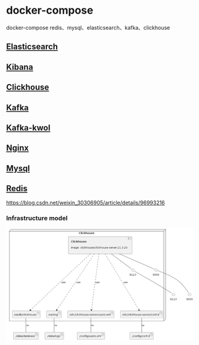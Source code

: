 # docker-compose
docker-compose redis、mysql、elasticsearch、kafka、clickhouse

## [Elasticsearch](./elasticsearch)
## [Kibana](./kibana)
## [Clickhouse](./clickhouse)
## [Kafka](./kafka)
## [Kafka-kwol](./kafka-kowl)
## [Nginx](./nginx)
## [Mysql](./mysql)
## [Redis](./redis)


https://blog.csdn.net/weixin_30306905/article/details/96993216

### Infrastructure model

![Infrastructure model](.infragenie/infrastructure_model.png)
